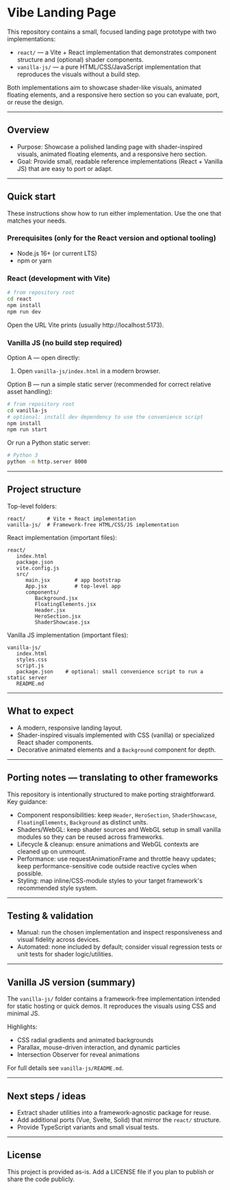 # Vibe Landing Page

This repository contains a small, focused landing page prototype with two implementations:

- `react/` — a Vite + React implementation that demonstrates component structure and (optional) shader components.
- `vanilla-js/` — a pure HTML/CSS/JavaScript implementation that reproduces the visuals without a build step.

Both implementations aim to showcase shader-like visuals, animated floating elements, and a responsive hero section so you can evaluate, port, or reuse the design.

---

## Overview

- Purpose: Showcase a polished landing page with shader-inspired visuals, animated floating elements, and a responsive hero section.
- Goal: Provide small, readable reference implementations (React + Vanilla JS) that are easy to port or adapt.

---

## Quick start

These instructions show how to run either implementation. Use the one that matches your needs.

### Prerequisites (only for the React version and optional tooling)

- Node.js 16+ (or current LTS)
- npm or yarn

### React (development with Vite)

```bash
# from repository root
cd react
npm install
npm run dev
```

Open the URL Vite prints (usually http://localhost:5173).

### Vanilla JS (no build step required)

Option A — open directly:

1. Open `vanilla-js/index.html` in a modern browser.

Option B — run a simple static server (recommended for correct relative asset handling):

```bash
# from repository root
cd vanilla-js
# optional: install dev dependency to use the convenience script
npm install
npm run start
```

Or run a Python static server:

```bash
# Python 3
python -m http.server 8000
```

---

## Project structure

Top-level folders:

```
react/       # Vite + React implementation
vanilla-js/  # Framework-free HTML/CSS/JS implementation
```

React implementation (important files):

```
react/
   index.html
   package.json
   vite.config.js
   src/
      main.jsx        # app bootstrap
      App.jsx         # top-level app
      components/
         Background.jsx
         FloatingElements.jsx
         Header.jsx
         HeroSection.jsx
         ShaderShowcase.jsx
```

Vanilla JS implementation (important files):

```
vanilla-js/
   index.html
   styles.css
   script.js
   package.json    # optional: small convenience script to run a static server
   README.md
```

---

## What to expect

- A modern, responsive landing layout.
- Shader-inspired visuals implemented with CSS (vanilla) or specialized React shader components.
- Decorative animated elements and a `Background` component for depth.

---

## Porting notes — translating to other frameworks

This repository is intentionally structured to make porting straightforward. Key guidance:

- Component responsibilities: keep `Header`, `HeroSection`, `ShaderShowcase`, `FloatingElements`, `Background` as distinct units.
- Shaders/WebGL: keep shader sources and WebGL setup in small vanilla modules so they can be reused across frameworks.
- Lifecycle & cleanup: ensure animations and WebGL contexts are cleaned up on unmount.
- Performance: use requestAnimationFrame and throttle heavy updates; keep performance-sensitive code outside reactive cycles when possible.
- Styling: map inline/CSS-module styles to your target framework's recommended style system.

---

## Testing & validation

- Manual: run the chosen implementation and inspect responsiveness and visual fidelity across devices.
- Automated: none included by default; consider visual regression tests or unit tests for shader logic/utilities.

---

## Vanilla JS version (summary)

The `vanilla-js/` folder contains a framework-free implementation intended for static hosting or quick demos. It reproduces the visuals using CSS and minimal JS.

Highlights:

- CSS radial gradients and animated backgrounds
- Parallax, mouse-driven interaction, and dynamic particles
- Intersection Observer for reveal animations

For full details see `vanilla-js/README.md`.

---

## Next steps / ideas

- Extract shader utilities into a framework-agnostic package for reuse.
- Add additional ports (Vue, Svelte, Solid) that mirror the `react/` structure.
- Provide TypeScript variants and small visual tests.

---

## License

This project is provided as-is. Add a LICENSE file if you plan to publish or share the code publicly.

